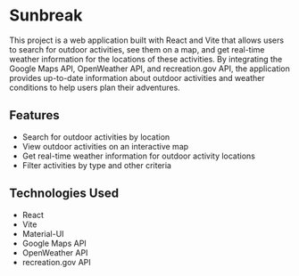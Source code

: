 # Sunbreak

This project is a web application built with React and Vite that allows users to search for outdoor activities, see them on a map, and get real-time weather information for the locations of these activities. By integrating the Google Maps API, OpenWeather API, and recreation.gov API, the application provides up-to-date information about outdoor activities and weather conditions to help users plan their adventures.

## Features

- Search for outdoor activities by location
- View outdoor activities on an interactive map
- Get real-time weather information for outdoor activity locations
- Filter activities by type and other criteria

## Technologies Used

- React
- Vite
- Material-UI
- Google Maps API
- OpenWeather API
- recreation.gov API
